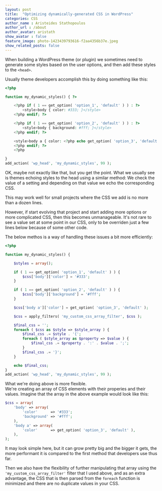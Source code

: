 ```yaml
---
layout: post
title:  "Optimizing dynamically-generated CSS in WordPress"
categories: CSS
author_name : Aristeides Stathopoulos
author_url : /about
author_avatar: aristath
show_avatar : false
feature_image: photo-1423439793616-f2aa4356b37e.jpeg
show_related_posts: false
---
```

When building a WordPress theme (or plugin) we sometimes need to generate some styles based on the user options, and then add these styles to the `<head>`.

Usually theme developers accomplish this by doing something like this:

```php
<?php

function my_dynamic_styles() { ?>

    <?php if ( 1 == get_option( 'option_1', 'default' ) ) : ?>
        <style>body { color: #333; }</style>
    <?php endif; ?>

    <?php if ( 1 == get_option( 'option_2', 'default' ) ) : ?>
        <style>body { background: #fff; }</style>
    <?php endif; ?>

    <style>body a { color: <?php echo get_option( 'option_3', 'default' ); ?> }</style>
    <?php endif; ?>
    <?php

}
add_action( 'wp_head', 'my_dynamic_styles', 99 );
```
OK, maybe not exactly like that, but you get the point.
What we usually see is themes echoing styles to the head using a similar method: We check the value of a setting and depending on that value we echo the corresponding CSS.

This may work well for small projects where the CSS we add is no more than a dozen lines.

However, if start evolving that project and start adding more options or more complicated CSS, then this becomes unmanageable. It's not rare to see a value set at some point in our CSS, only to be overriden just a few lines below because of some other code.

The below methos is a way of handling these issues a bit more efficiently:

```php
<?php

function my_dynamic_styles() {

    $styles = array();

    if ( 1 == get_option( 'option_1', 'default' ) ) {
        $css['body']['color'] = '#333';
    }

    if ( 1 == get_option( 'option_2', 'default' ) ) {
        $css['body']['background'] = '#fff';
    }

    $css['body a']['color'] = get_option( 'option_3', 'default' );

    $css = apply_filters( 'my_custom_css_array_filter', $css );

    $final_css = '';
    foreach ( $css as $style => $style_array ) {
        $final_css .= $style . '{';
        foreach ( $style_array as $property => $value ) {
            $final_css .= $property . ':' . $value . ';';
        }
        $final_css .= '}';
    }

    echo $final_css;
}
add_action( 'wp_head', 'my_dynamic_styles', 99 );
```

What we're doing above is more flexible.  
We're creating an array of CSS elements with their properies and their values.
Imagine that the array in the above example would look like this:

```php
$css = array(
    'body' => array(
        'color'      => '#333';
        'background' => '#fff';
    ),
    'body a' => array(
        'color'      => get_option( 'option_3', 'default' ),
    ),
);
```

It may look simple here, but it can grow pretty big and the bigger it gets, the more performant it is compared to the first method that developers use thus far.

Then we also have the flexibility of further manipulating that array using the `'my_custom_css_array_filter'` filter that I used above, and as an extra advantage, the CSS that is then parsed from the `foreach` function is minimized and there are no duplicate values in your CSS.
